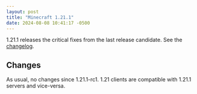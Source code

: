 ```yaml
---
layout: post
title: "Minecraft 1.21.1"
date: 2024-08-08 10:41:17 -0500
---
```


1.21.1 releases the critical fixes from the last release candidate. See the [changelog](https://www.minecraft.net/en-us/article/minecraft-java-edition-1-21-1).

## Changes

As usual, no changes since 1.21.1-rc1. 1.21 clients are compatible with 1.21.1 servers and vice-versa.


